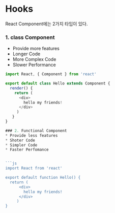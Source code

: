 # Hooks
React Component에는 2가지 타입이 있다.

### 1. class Component
* Provide more features
* Longer Code
* More Complex Code
* Slower Performance

```js
import React, { Component } from 'react'

export default class Hello extends Component {
  render() {
    return (
      <div>
        hello my friends!
      </div>
     )
   }
}

### 2. Functional Component
* Provide less features
* Shoter Code
* Simpler Code
* Faster Perfomance


```js
import React from 'react'

export default function Hello() {
  return (
      <div>
        hello my friends!
      </div>
     )    
}
```



